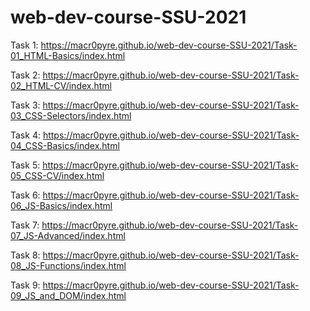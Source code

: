 # web-dev-course-SSU-2021
Task 1: https://macr0pyre.github.io/web-dev-course-SSU-2021/Task-01_HTML-Basics/index.html

Task 2: https://macr0pyre.github.io/web-dev-course-SSU-2021/Task-02_HTML-CV/index.html

Task 3: https://macr0pyre.github.io/web-dev-course-SSU-2021/Task-03_CSS-Selectors/index.html

Task 4: https://macr0pyre.github.io/web-dev-course-SSU-2021/Task-04_CSS-Basics/index.html

Task 5: https://macr0pyre.github.io/web-dev-course-SSU-2021/Task-05_CSS-CV/index.html

Task 6: https://macr0pyre.github.io/web-dev-course-SSU-2021/Task-06_JS-Basics/index.html

Task 7: https://macr0pyre.github.io/web-dev-course-SSU-2021/Task-07_JS-Advanced/index.html

Task 8: https://macr0pyre.github.io/web-dev-course-SSU-2021/Task-08_JS-Functions/index.html

Task 9: https://macr0pyre.github.io/web-dev-course-SSU-2021/Task-09_JS_and_DOM/index.html

